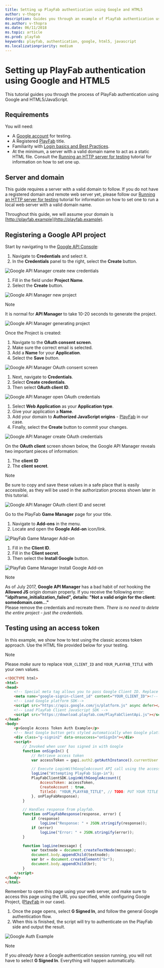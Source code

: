 ```yaml
---
title: Setting up PlayFab authentication using Google and HTML5
author: v-thopra
description: Guides you through an example of PlayFab authentication using Google and HTML5.
ms.author: v-thopra
ms.date: 06/11/2018
ms.topic: article
ms.prod: playfab
keywords: playfab, authentication, google, html5, javascript
ms.localizationpriority: medium
---
```


# Setting up PlayFab authentication using Google and HTML5

This tutorial guides you through the process of PlayFab authentication using Google and HTML5/JavaScript.

## Requirements

You will need:

- A [Google account](https://google.com/) for testing.
- A Registered [PlayFab](https://playfab.com/) title.
- Familiarity with [Login basics and Best Practices](../../authentication/login/login-basics-best-practices.md).
- At the minimum, a server with a valid domain name to act as a static HTML file. Consult the [Running an HTTP server for testing](running-an-http-server-for-testing.md) tutorial for information on how to set one up.

## Server and domain

This guide requires a server with a valid domain to follow. If you do not have a registered domain and remote web server yet, please follow our [Running an HTTP server for testing](running-an-http-server-for-testing.md) tutorial for information on how to set one to run a local web server with a valid domain name.

Throughout this guide, we will assume your domain is [http://playfab.example](http://playfab.example).

## Registering a Google API project

Start by navigating to the [Google API Console](https://console.developers.google.com/):

1. Navigate to **Credentials** and select it.
2. In the **Credentials** panel to the right, select the **Create** button.

![Google API Manager create new credentials](media/tutorials/google-html5/create-new-credentials.png)  

1. Fill in the field under **Project Name**.
2. Select the **Create** button.

![Google API Manager new project](media/tutorials/google-html5/create-new-project.png)  

> [!NOTE]
> It is normal for **API Manager** to take 10-20 seconds to generate the project.

![Google API Manager generating project](media/tutorials/google-html5/generating-project.png)  

Once the Project is created:

1. Navigate to the **OAuth consent screen**.
2. Make sure the correct email is selected.
3. Add a **Name** for your **Application**.
4. Select the **Save** button.

![Google API Manager OAuth consent screen](media/tutorials/google-html5/oauth-consent-screen.png)  

1. Next, navigate to **Credentials**.
2. Select **Create credentials**.
3. Then select **OAuth client ID**.

![Google API Manager open OAuth credentials](media/tutorials/google-html5/open-oauth-credentials.png)  

1. Select **Web Application** as your **Application type**.
2. Give your application a **Name**.
3. Add your domain to **Authorized JavaScript origins**  - [PlayFab](http://playfab.example) in our case.
4. Finally, select the **Create** button to commit your changes.

![Google API Manager create OAuth credentials](media/tutorials/google-html5/create-oauth-credentials.png)  

On the **OAuth client** screen shown below, the Google API Manager reveals two important pieces of information:

1. The **client ID**
2. The **client secret**.

> [!NOTE]
> Be sure to copy and save these values in a safe place that is easily accessible, as they will be used in the authorization process shown later in this tutorial.

![Google API Manager OAuth client ID and secret](media/tutorials/google-html5/oauth-client-credentials.png)  

Go to the PlayFab **Game Manager** page for your title.

1. Navigate to **Add-ons** in the menu.
2. Locate and open the **Google Add-on** icon/link.

![PlayFab Game Manager Add-on](media/tutorials/google-html5/open-google-add-on.png)  

1. Fill in the **Client ID**.
2. Fill in the **Client secret**.
3. Then select the **Install Google** button.

![PlayFab Game Manager Install Google Add-on](media/tutorials/google-html5/install-google-add-on.png)  

> [!NOTE]
> As of July 2017, **Google API Manager** has a bad habit of *not* hooking the **Allowed JS** origin domain properly. If you receive the following error:  
> **"idpiframe_initialization_failed", details: "Not a valid origin for the client: somedomain.com..."**  
> Please remove the credentials and recreate them. *There is no need to delete the entire project - just the credentials.*

## Testing using an access token

In this example, we show how to test using the classic access token approach. Use the HTML file provided below for your testing.

> [!NOTE]
> Please *make sure* to replace `YOUR_CLIENT_ID` and `YOUR_PLAYFAB_TITLE` with your own values.

```html
<!DOCTYPE html>
<html>
<head>
    <!-- Special meta tag allows you to pass Google Client ID. Replace the content attribute value with your own Client Id -->
    <meta name="google-signin-client_id" content="YOUR_CLIENT_ID"><!-- // TODO: PUT YOUR GOOGLE CLIENT_ID HERE! -->
    <!-- Load Google platform SDK-->
    <script src="https://apis.google.com/js/platform.js" async defer></script>
    <!-- Load PlayFab Client JavaScript SDK -->
    <script src="https://download.playfab.com/PlayFabClientApi.js"></script>
</head>
<body>
    <p>Google Access Token Auth Example</p>
    <!-- Neat Google button gets styled automatically when Google platform SDK is loaded -->
    <div class="g-signin2" data-onsuccess="onSignIn"></div>
    <script>
        // Invoked when user has signed in with Google
        function onSignIn() {
            // Retrieve access token
            var accessToken = gapi.auth2.getAuthInstance().currentUser.get().getAuthResponse(true).access_token;

            // Execute LoginWithGoogleAccount API call using the access token. Please replace TitleID with your own.
            logLine("Attempting PlayFab Sign-in");
            PlayFabClientSDK.LoginWithGoogleAccount({
                AccessToken: accessToken,
                CreateAccount : true,
                TitleId: "YOUR_PLAYFAB_TITLE", // TODO: PUT YOUR TITLE ID HERE!
            }, onPlayFabResponse);
        }

        // Handles response from playfab.
        function onPlayFabResponse(response, error) {
            if (response)
                logLine("Response: " + JSON.stringify(response));
            if (error)
                logLine("Error: " + JSON.stringify(error));
        }

        function logLine(message) {
            var textnode = document.createTextNode(message);
            document.body.appendChild(textnode);
            var br = document.createElement("br");
            document.body.appendChild(br);
        }
    </script>
</body>
</html>
```

Remember to open this page using your web server, and make sure to access this page using the URL you specified, while configuring Google Project, ([PlayFab](http://playfab.example) in our case).

1. Once the page opens, select **G Signed In**, and follow the general Google authentication flow.
2. When this is finished, the script will try to authenticate on the PlayFab side and output the result.

![Google Auth Example](media/tutorials/google-html5/google-auth-example.png)  

> [!NOTE]
> If you *already have* a Google authentication session running, you will not have to select **G Signed In**. Everything will happen automatically.

